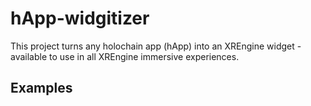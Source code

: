 # hApp-widgitizer

This project turns any holochain app (hApp) into an XREngine widget - available to use in all XREngine immersive experiences.


## Examples